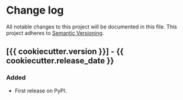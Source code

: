 # Change log
All notable changes to this project will be documented in this file.
This project adheres to [Semantic Versioning](http://semver.org/).

## [{{ cookiecutter.version }}] - {{ cookiecutter.release_date }}
### Added
* First release on PyPI.
